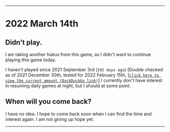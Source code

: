   
***

# 2022 March 14th

## Didn't play.

I am taking another hiatus from this game, as I didn't want to continue playing this game today.

I haven't played since 2021 September 3rd (`192 days ago`) (Double checked as of 2021 December 30th, tested for 2022 February 15th, [[`click here to view the current amount (DuckDuckGo link)`]](https://duckduckgo.com/?q=Days+since+September+3rd+2021&t=ffab&ia=answer) I currently don't have interest in resuming daily games at night, but I should at some point.

## When will you come back?

I have no idea. I hope to come back soon when I can find the time and interest again. I am not giving up hope yet.

***
